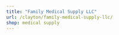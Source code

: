 ```yaml
---
title: "Family Medical Supply LLC"
url: /clayton/family-medical-supply-llc/
shop: medical supply
---
```

